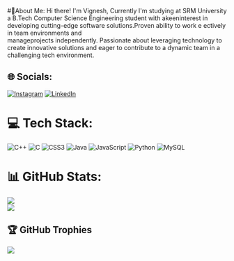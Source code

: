 #💫About Me: 
Hi there! I'm Vignesh, Currently I'm studying at SRM University a B.Tech Computer Science Engineering student
 with akeeninterest in developing cutting-edge software
 solutions.Proven ability to work e ectively in team environments and   
 manageprojects independently. Passionate about leveraging technology 
 to create innovative solutions and eager to contribute to a dynamic team 
 in a challenging tech environment.     
                                                          
                    
## 🌐 Socials: 
[![Instagram](https://img.shields.io/badge/Instagram-%23E4405F.svg?logo=Instagram&logoColor=white)](https://instagram.com/vicky_xiz) [![LinkedIn](https://img.shields.io/badge/LinkedIn-%230077B5.svg?logo=linkedin&logoColor=white)](www.linkedin.com/in/vignesh-v-711638250) 
 
# 💻 Tech Stack: 
![C++](https://img.shields.io/badge/c++-%2300599C.svg?style=for-the-badge&logo=c%2B%2B&logoColor=white) ![C](https://img.shields.io/badge/c-%2300599C.svg?style=for-the-badge&logo=c&logoColor=white) ![CSS3](https://img.shields.io/badge/css3-%231572B6.svg?style=for-the-badge&logo=css3&logoColor=white) ![Java](https://img.shields.io/badge/java-%23ED8B00.svg?style=for-the-badge&logo=openjdk&logoColor=white) ![JavaScript](https://img.shields.io/badge/javascript-%23323330.svg?style=for-the-badge&logo=javascript&logoColor=%23F7DF1E) ![Python](https://img.shields.io/badge/python-3670A0?style=for-the-badge&logo=python&logoColor=ffdd54) ![MySQL](https://img.shields.io/badge/mysql-4479A1.svg?style=for-the-badge&logo=mysql&logoColor=white)
# 📊 GitHub Stats: 

![](https://github-readme-streak-stats.herokuapp.com/?user=vickyxiz&theme=radical&hide_border=false)<br/>
![](https://github-readme-stats.vercel.app/api/top-langs/?username=vickyxiz&theme=radical&hide_border=false&include_all_commits=true&count_private=true&layout=compact)

## 🏆 GitHub Trophies
![](https://github-profile-trophy.vercel.app/?username=vickyxiz&theme=radical&no-frame=false&no-bg=false&margin-w=4)

<!-- Proudly created with GPRM ( https://gprm.itsvg.in ) -->
